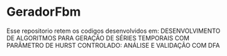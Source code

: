 # GeradorFbm
Esse repositorio retem os codigos desenvolvidos em: DESENVOLVIMENTO DE ALGORITMOS PARA GERAÇÃO DE SÉRIES TEMPORAIS COM PARÂMETRO DE HURST CONTROLADO: ANÁLISE E VALIDAÇÃO COM DFA
